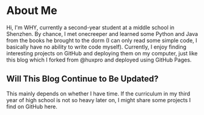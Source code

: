 # About Me
Hi, I'm WHY, currently a second-year student at a middle school in Shenzhen. By chance, I met onecreeper and learned some Python and Java from the books he brought to the dorm (I can only read some simple code, I basically have no ability to write code myself). Currently, I enjoy finding interesting projects on GitHub and deploying them on my computer, just like this blog which I forked from @huxpro and deployed using GitHub Pages.

## Will This Blog Continue to Be Updated?
This mainly depends on whether I have time. If the curriculum in my third year of high school is not so heavy later on, I might share some projects I find on GitHub here.